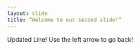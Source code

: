 ```yaml
---
layout: slide
title: “Welcome to our second slide!”
---
```

Updated Line!
Use the left arrow to go back!
